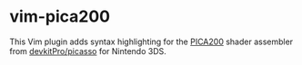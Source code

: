 # vim-pica200

This Vim plugin adds syntax highlighting for the [PICA200](https://en.wikipedia.org/wiki/PICA200) shader assembler from [devkitPro/picasso](https://github.com/devkitPro/picasso) for Nintendo 3DS.
